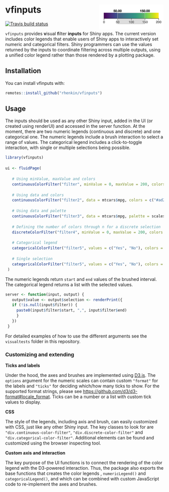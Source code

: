 
<!-- README.md is generated from README.Rmd. Please edit that file -->

# vfinputs <img src='man/figures/legendexample.png' align="right" height="80px" />

<!-- badges: start -->

[![Travis build
status](https://travis-ci.org/rhenkin/vfinputs.svg?branch=main)](https://travis-ci.org/rhenkin/vfinputs)
<!-- badges: end -->

`vfinputs` provides **v**isual **f**ilter **inputs** for Shiny apps. The
current version includes color legends that enable users of Shiny apps
to interactively set numeric and categorical filters. Shiny programmers
can use the values returned by the inputs to coordinate filtering across
multiple outputs, using a unified color legend rather than those
rendered by a plotting package.

## Installation

You can install vfinputs with:

``` r
remotes::install_github("rhenkin/vfinputs")
```

## Usage

The inputs should be used as any other Shiny input, added in the UI (or
created using renderUI) and accessed in the server function. At the
moment, there are two numeric legends (continuous and discrete) and one
categorical one. The numeric legends include a brush interaction to
select a range of values. The categorical legend includes a
click-to-toggle interaction, with single or multiple selections being
possible.

``` r
library(vfinputs)

ui <- fluidPage(
  
   # Using minValue, maxValue and colors
   continuousColorFilter("filter", minValue = 0, maxValue = 200, colors = c("#ad2a2a", "#3f91e8")),
   
   # Using data and colors
   continuousColorFilter("filter2", data = mtcars$mpg, colors = c("#ad2a2a", "#3f91e8")),
   
   # Using data and palette
   continuousColorFilter("filter3", data = mtcars$mpg, palette = scales::viridis_pal())
  
   # Defining the number of colors through n for a discrete selection
   discreteColorFilter("filter4", minValue = 0, maxValue = 200, colors = c("#ad2a2a", "#3f91e8"), n = 5),
   
   # Categorical legend
   categoricalColorFilter("filter5", values = c("Yes", "No"), colors = c("#FF0000", "#FF00FF"))
   
   # Single selection
   categoricalColorFilter("filter5", values = c("Yes", "No"), colors = c("#FF0000", "#FF00FF"), multiple = FALSE)
 )
```

The numeric legends return `start` and `end` values of the brushed
interval. The categorical legend returns a list with the selected
values.

``` r
server <- function(input, output) {
   output$value <- output$selection <- renderPrint({
   if (!is.null(input$filter)) {
     paste0(input$filter$start, ",", input$filter$end)
     }
   })
 }
```

For detailed examples of how to use the different arguments see the
`visualtests` folder in this repository.

### Customizing and extending

**Ticks and labels**

Under the hood, the axes and brushes are implemented using
[D3.js](https://d3js.org/). The `options` argument for the numeric
scales can contain custom `"format"` for the labels and `"ticks"` for
deciding which/how many ticks to show. For the supported format strings,
please see <https://github.com/d3/d3-format#locale_format>. Ticks can be
a number or a list with custom tick values to display.

**CSS**

The style of the legends, including axis and brush, can easily
customized with CSS, just like any other Shiny input. The key classes to
look for are `"div.continuous-color-filter"`,
`"div.discrete-color-filter"` and `"div.categorical-color-filter"`.
Additional elements can be found and customized using the browser
inspecting tool.

**Custom axis and interaction**

The key purpose of the UI functions is to connect the rendering of the
color legend with the D3-powered interaction. Thus, the package also
exports the base functions that creates the color legends ,
`numericLegend()` and `categoricalLegend()`, and which can be combined
with custom JavaScript code to re-implement the axes and brushes.
